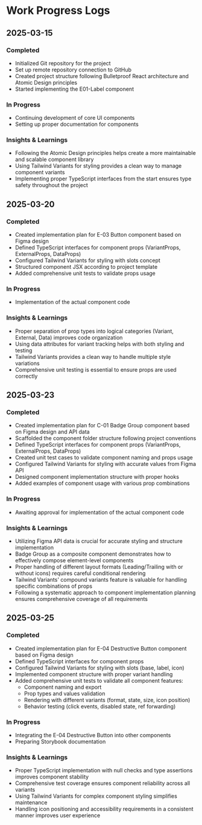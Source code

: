 # Work Progress Logs

## 2025-03-15

### Completed
- Initialized Git repository for the project
- Set up remote repository connection to GitHub
- Created project structure following Bulletproof React architecture and Atomic Design principles
- Started implementing the E01-Label component

### In Progress
- Continuing development of core UI components
- Setting up proper documentation for components

### Insights & Learnings
- Following the Atomic Design principles helps create a more maintainable and scalable component library
- Using Tailwind Variants for styling provides a clean way to manage component variants
- Implementing proper TypeScript interfaces from the start ensures type safety throughout the project

## 2025-03-20

### Completed
- Created implementation plan for E-03 Button component based on Figma design
- Defined TypeScript interfaces for component props (VariantProps, ExternalProps, DataProps)
- Configured Tailwind Variants for styling with slots concept
- Structured component JSX according to project template
- Added comprehensive unit tests to validate props usage

### In Progress
- Implementation of the actual component code

### Insights & Learnings
- Proper separation of prop types into logical categories (Variant, External, Data) improves code organization
- Using data attributes for variant tracking helps with both styling and testing
- Tailwind Variants provides a clean way to handle multiple style variations
- Comprehensive unit testing is essential to ensure props are used correctly

## 2025-03-23

### Completed
- Created implementation plan for C-01 Badge Group component based on Figma design and API data
- Scaffolded the component folder structure following project conventions
- Defined TypeScript interfaces for component props (VariantProps, ExternalProps, DataProps)
- Created unit test cases to validate component naming and props usage
- Configured Tailwind Variants for styling with accurate values from Figma API
- Designed component implementation structure with proper hooks
- Added examples of component usage with various prop combinations

### In Progress
- Awaiting approval for implementation of the actual component code

### Insights & Learnings
- Utilizing Figma API data is crucial for accurate styling and structure implementation
- Badge Group as a composite component demonstrates how to effectively compose element-level components
- Proper handling of different layout formats (Leading/Trailing with or without icons) requires careful conditional rendering
- Tailwind Variants' compound variants feature is valuable for handling specific combinations of props
- Following a systematic approach to component implementation planning ensures comprehensive coverage of all requirements

## 2025-03-25

### Completed
- Created implementation plan for E-04 Destructive Button component based on Figma design
- Defined TypeScript interfaces for component props
- Configured Tailwind Variants for styling with slots (base, label, icon)
- Implemented component structure with proper variant handling
- Added comprehensive unit tests to validate all component features:
  - Component naming and export
  - Prop types and values validation
  - Rendering with different variants (format, state, size, icon position)
  - Behavior testing (click events, disabled state, ref forwarding)

### In Progress
- Integrating the E-04 Destructive Button into other components
- Preparing Storybook documentation

### Insights & Learnings
- Proper TypeScript implementation with null checks and type assertions improves component stability
- Comprehensive test coverage ensures component reliability across all variants
- Using Tailwind Variants for complex component styling simplifies maintenance
- Handling icon positioning and accessibility requirements in a consistent manner improves user experience

